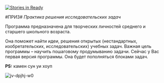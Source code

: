 [![Stories in Ready](https://badge.waffle.io/edele/priz.png?label=ready&title=Ready)](https://waffle.io/edele/priz)

#ПРИЗ#
*Практика решения исследовательских задач*

Программа предназначена для творческих личностей среднего и старшего школьного возраста.

Она поможет найти идеи, решения открытых (нестандартных, изобретательских, исследовательских) учебных задач.
Важная цель программы – научить пошаговому продумыванию задачи.
Сейчас у Вас первая версия программы. 
Она будет пополняться блоками задач.

**PS:** камен сун уи хоуп

![jv-dpjhj-w0](https://cloud.githubusercontent.com/assets/2607770/2648557/a08fe376-bf58-11e3-87c5-ed23b209d6dc.jpg)
